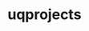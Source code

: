 # uqprojects
<script type="text/javascript">
  if(window.location.href="https://uqeassessment.github.io/uqprojects"){
  window.location.href="https://uqeassessment.github.io/uqprojects/uqicommstemplates.html"
  }
  </script>
